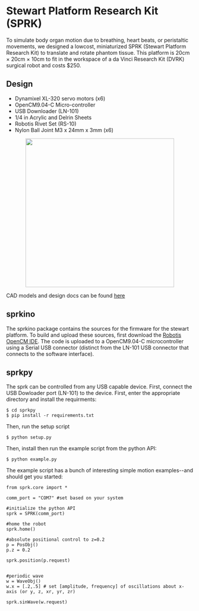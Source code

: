 # Stewart Platform Research Kit (SPRK)
To simulate body organ motion due to breathing,
heart beats, or peristaltic movements, we designed a lowcost,
miniaturized SPRK (Stewart Platform Research Kit) to
translate and rotate phantom tissue. This platform is 20cm × 20cm × 10cm to fit in the workspace of a da Vinci Research Kit
(DVRK) surgical robot and costs $250. 

## Design
- Dynamixel XL-320 servo motors    (x6)
- OpenCM9.04-C Micro-controller
- USB Downloader (LN-101)
- 1/4 in Acrylic and Delrin Sheets
- Robotis Rivet Set (RS-10)
- Nylon Ball Joint M3 x 24mm x 3mm    (x6)

<p align="center">
  <img src="https://raw.githubusercontent.com/patelvatsal/stewart_platform/master/design/SPRK2 with DVRK.JPG" width="400">
</p>

CAD models and design docs can be found [here](https://github.com/BerkeleyAutomation/sprk/tree/master/design/)

## sprkino
The sprkino package contains the sources for the firmware for the stewart platform. To build and upload these sources, first download the [Robotis OpenCM IDE](http://en.robotis.com/index/product.php?cate_code=131010). The code is uploaded to a OpenCM9.04-C microcontroller using a Serial USB connector (distinct from the LN-101 USB connector that connects to the software interface). 

## sprkpy
The sprk can be controlled from any USB capable device. First, connect the USB Dowloader port (LN-101) to the device. First, enter the appropriate directory and install the requirments:
```
$ cd sprkpy
$ pip install -r requirements.txt
```
Then, run the setup script
```
$ python setup.py
```
Then, install then run the example script from the python API:
```
$ python example.py
```

The example script has a bunch of interesting simple motion examples--and should get you started:
```
from sprk.core import *

comm_port = "COM7" #set based on your system

#initialize the python API
sprk = SPRK(comm_port)

#home the robot
sprk.home()

#absolute positional control to z=0.2
p = PosObj()
p.z = 0.2

sprk.position(p.request)


#periodic wave
w = WaveObj()
w.x = [.2,.5] # set [amplitude, frequency] of oscillations about x-axis (or y, z, xr, yr, zr)

sprk.sinWave(w.request)

```


